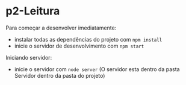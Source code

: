 # p2-Leitura

Para começar a desenvolver imediatamente:

* instalar todas as dependências do projeto com `npm install`
* inicie o servidor de desenvolvimento com `npm start`

Iniciando servidor:
* inicie o servidor com  `node server` (O servidor esta dentro da pasta Servidor dentro da pasta do projeto)



